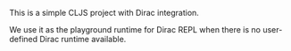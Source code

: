 This is a simple CLJS project with Dirac integration.

We use it as the playground runtime for Dirac REPL when there is no user-defined Dirac runtime available. 
